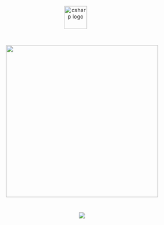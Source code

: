 <br clear="both">

<div align="center">
  <img src="https://skillicons.dev/icons?i=cs" height="60" alt="csharp logo"  />
  <img width="30" />
</div>

###

<br clear="both">

<div align="center">
  <img height="400" src="https://i.pinimg.com/originals/08/7b/fb/087bfb3a72c8f5af8a14c7b20352dafd.gif"  />
</div>

###

<br clear="both">

<div align="center">
  <img src="https://visitor-badge.laobi.icu/badge?page_id=ohneEternaL.ohneEternaL&right_color=rebeccapurple&left_text=Views"  />
</div>

###
